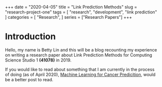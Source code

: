 +++
date = "2020-04-05"
title = "Link Prediction Methods"
slug = "research-project-one"
tags = [
    "research",
    "development",
    "link prediction"
]
categories = [
    "Research",
]
series = ["Research Papers"]
+++

# Introduction

Hello, my name is Betty Lin and this will be a blog recounting my experience on writing a research paper about Link Prediction Methods for Computing Science Studio 1 **(41078)** in 2019. 

If you would like to read about something that I am currently in the process of doing (as of April 2020), [Machine Learning for Cancer Predicition](../research-project-two), would be a better post to read.

